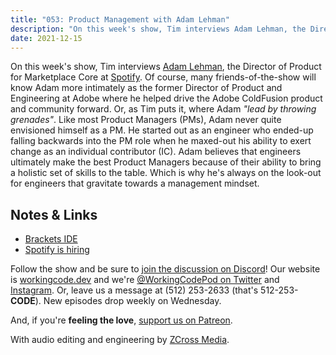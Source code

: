 ```yaml
---
title: "053: Product Management with Adam Lehman"
description: "On this week's show, Tim interviews Adam Lehman, the Director of Product for Marketplace Core at Spotify."
date: 2021-12-15
---
```


<script async defer onload="redcircleIframe();" src="https://api.podcache.net/embedded-player/sh/30227421-bc27-45c2-bfb4-861def7dd4cc/ep/6cfb03ff-7b14-4dfd-aba5-70cc4362b7ab"></script><div class="redcirclePlayer-6cfb03ff-7b14-4dfd-aba5-70cc4362b7ab"></div>

On this week's show, Tim interviews [Adam Lehman][adam-lehman], the Director of Product for Marketplace Core at [Spotify][spotify]. Of course, many friends-of-the-show will know Adam more intimately as the former Director of Product and Engineering at Adobe where he helped drive the Adobe ColdFusion product and community forward. Or, as Tim puts it, where Adam _"lead by throwing grenades"_. Like most Product Managers (PMs), Adam never quite envisioned himself as a PM. He started out as an engineer who ended-up falling backwards into the PM role when he maxed-out his ability to exert change as an individual contributor (IC). Adam believes that engineers ultimately make the best Product Managers because of their ability to bring a holistic set of skills to the table. Which is why he's always on the look-out for engineers that gravitate towards a management mindset.

## Notes &amp; Links

- [Brackets IDE](https://brackets.io/)
- [Spotify is hiring](https://lifeatspotify.com/jobs)

Follow the show and be sure to [join the discussion on Discord][working-code-discord]! Our website is [workingcode.dev][working-code] and we're [@WorkingCodePod on Twitter][working-code-twitter] and [Instagram][working-code-instagram]. Or, leave us a message at (512) 253-2633 (that's 512-253-**CODE**). New episodes drop weekly on Wednesday.

And, if you're **feeling the love**, [support us on Patreon][working-code-patreon].

[adam-lehman]: https://www.linkedin.com/in/adrock/
[spotify]: https://www.spotify.com/
[working-code]: https://workingcode.dev/
[working-code-discord]: https://workingcode.dev/discord/
[working-code-instagram]: https://www.instagram.com/workingcodepod/
[working-code-patreon]: https://www.patreon.com/workingcodepod
[working-code-twitter]: https://twitter.com/WorkingCodePod

With audio editing and engineering by [ZCross Media](https://www.zcross.media/).
